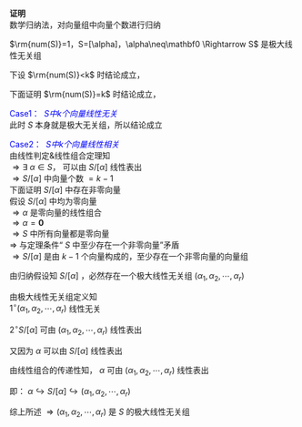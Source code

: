 **证明**    
数学归纳法，对向量组中向量个数进行归纳    
    
 $\rm{num(S)}=1，S=[\alpha]，\alpha\neq\mathbf0    
\Rightarrow S$ 是极大线性无关组    
    
下设  $\rm{num(S)}<k$  时结论成立，    
    
下面证明  $\rm{num(S)}=k$  时结论成立，    
    
<font color=blue>Case1：  $S中k个向量线性无关$ </font>    
此时 $S$ 本身就是极大无关组，所以结论成立    
    
<font color=blue>Case2：  $S中k个向量线性相关$ </font>    
由线性判定&线性组合定理知    
 $\Rightarrow\exists\ \alpha\in S，$ 可以由 $S/[\alpha]$ 线性表出    
 $\Rightarrow S/[\alpha]$ 中向量个数 $=k-1$     
下面证明 $S/[\alpha]$ 中存在非零向量    
假设 $S/[\alpha]$ 中均为零向量    
 $\Rightarrow\alpha$ 是零向量的线性组合    
 $\Rightarrow\alpha=\mathbf0$     
 $\Rightarrow S$ 中所有向量都是零向量    
 $\Rightarrow$ 与定理条件“ $S$ 中至少存在一个非零向量”矛盾    
 $\Rightarrow S/[\alpha]$ 是由 $k-1$ 个向量构成的，至少存在一个非零向量的向量组    
    
由归纳假设知 $S/[\alpha]$ ，必然存在一个极大线性无关组 $(\alpha_1,\alpha_2,\cdots,\alpha_r)$     
    
由极大线性无关组定义知    
 $1^\circ (\alpha_1,\alpha_2,\cdots,\alpha_r)$ 线性无关    
    
 $2^\circ S/[\alpha]$ 可由 $(\alpha_1,\alpha_2,\cdots,\alpha_r)$ 线性表出    
    
    
又因为 $\alpha$ 可以由 $S/[\alpha]$ 线性表出    
    
由线性组合的传递性知， $\alpha$ 可由 $(\alpha_1,\alpha_2,\cdots,\alpha_r)$ 线性表出    
    
即： $\alpha\hookrightarrow S/[\alpha]\hookrightarrow(\alpha_1,\alpha_2,\cdots,\alpha_r)$     
    
综上所述 $\Rightarrow(\alpha_1,\alpha_2,\cdots,\alpha_r)$ 是 $S$ 的极大线性无关组    
